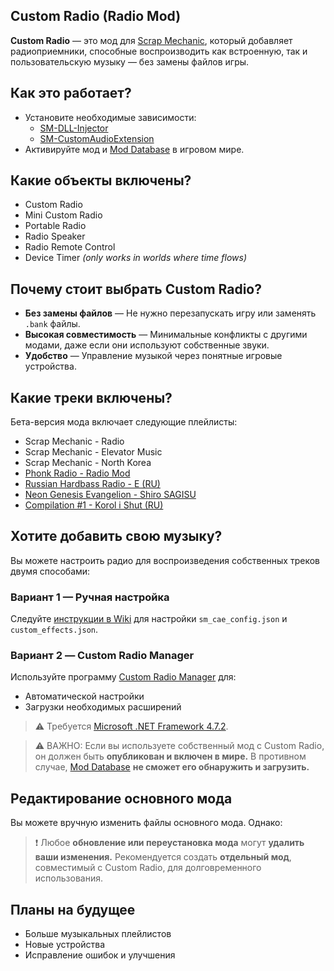 ## Custom Radio (Radio Mod)
**Custom Radio** — это мод для [Scrap Mechanic](https://store.steampowered.com/app/387990/Scrap_Mechanic/), который добавляет радиоприемники, способные воспроизводить как встроенную, так и пользовательскую музыку — без замены файлов игры.

## Как это работает?
* Установите необходимые зависимости:
  * [SM-DLL-Injector](https://github.com/QuestionableM/SM-DLL-Injector/releases/)
  * [SM-CustomAudioExtension](https://github.com/QuestionableM/SM-CustomAudioExtension/releases/)
* Активируйте мод и [Mod Database](https://steamcommunity.com/workshop/filedetails/?id=2504530003) в игровом мире.

## Какие объекты включены?
* Custom Radio
* Mini Custom Radio
* Portable Radio
* Radio Speaker
* Radio Remote Control
* Device Timer *(only works in worlds where time flows)*

## Почему стоит выбрать Custom Radio?
* **Без замены файлов** — Не нужно перезапускать игру или заменять ``.bank`` файлы.
* **Высокая совместимость** — Минимальные конфликты с другими модами, даже если они используют собственные звуки.
* **Удобство** — Управление музыкой через понятные игровые устройства.

## Какие треки включены?
Бета-версия мода включает следующие плейлисты:
* Scrap Mechanic - Radio
* Scrap Mechanic - Elevator Music
* Scrap Mechanic - North Korea
* [Phonk Radio - Radio Mod](https://en.wikipedia.org/wiki/Phonk)
* [Russian Hardbass Radio - E (RU)](https://steamcommunity.com/sharedfiles/filedetails/?id=2476541477)
* [Neon Genesis Evangelion - Shiro SAGISU](https://en.wikipedia.org/wiki/Neon_Genesis_Evangelion)
* [Compilation #1 - Korol i Shut (RU)](https://en.wikipedia.org/wiki/Korol_i_Shut)

## Хотите добавить свою музыку?
Вы можете настроить радио для воспроизведения собственных треков двумя способами:

### Вариант 1 — Ручная настройка
Следуйте [инструкции в Wiki](https://github.com/Xrisofor/SM-RadioMod/wiki/How-to-Use-Custom-Radio) для настройки ``sm_cae_config.json`` и ``custom_effects.json``.

### Вариант 2 — Custom Radio Manager
Используйте программу [Custom Radio Manager](https://drive.google.com/file/d/1ndqaF3vAaxhKE7nunuXn1MYdKF-Y13Tn/view) для:
* Автоматической настройки
* Загрузки необходимых расширений
> ⚠️ Требуется [Microsoft .NET Framework 4.7.2](https://dotnet.microsoft.com/ru-ru/download/dotnet-framework/net472).

> ⚠️ ВАЖНО:
> Если вы используете собственный мод с Custom Radio, он должен быть **опубликован и включен в мире.**
> В противном случае, [Mod Database](https://steamcommunity.com/workshop/filedetails/?id=2504530003) **не сможет его обнаружить и загрузить.**

## Редактирование основного мода
Вы можете вручную изменить файлы основного мода. Однако:
> ❗ Любое **обновление или переустановка мода** могут **удалить ваши изменения.**
Рекомендуется создать **отдельный мод**, совместимый с Custom Radio, для долговременного использования.

## Планы на будущее
* Больше музыкальных плейлистов
* Новые устройства
* Исправление ошибок и улучшения
